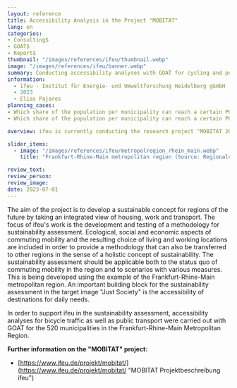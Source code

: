 ```yaml
---
layout: reference
title: Accessibility Analysis in the Project "MOBITAT"
lang: en
categories:
- Consulting$
- GOAT$
- Report$
thumbnail: "/images/references/ifeu/thumbnail.webp"
image: "/images/references/ifeu/banner.webp"
summary: Conducting accessibility analyses with GOAT for cycling and public transport for the 520 municipalities in the Frankfurt-Rhine-Main metropolitan region. 
information:
  - ifeu - Institut für Energie- und Umweltforschung Heidelberg gGmbH
  - 2023
  - Elias Pajares
planning_cases:
- Which share of the population per municipality can reach a certain POI category by bicycle within 5, 10, 15, 20, 25 and >25 minutes?
- Which share of the population per municipality can reach a certain POI category by public transport within 5, 10, 15, 20, 25 and >25 minutes?

overview: ifeu is currently conducting the research project "MOBITAT 2050 Living and Working 2050 - Sustainable Mobility for Commuters of the Future". The project is being worked on jointly with DLR, RWTH Aachen University, ConPolicy GmbH and ivm GmbH and is funded by the "MobilityFutureLab2050" of the BMBF framework programme "Research for Sustainable Development" (FONA).

slider_items:
  - image: "/images/references/ifeu/metropolregion_rhein_main.webp"
    title: "Frankfurt-Rhine-Main metropolitan region (Source: Regionalverband FrankfurtRheinMain)"

review_text: 
review_person: 
review_image: 
date: 2023-07-01
---
```


The aim of the project is to develop a sustainable concept for regions of the future by taking an integrated view of housing, work and transport. The focus of ifeu's work is the development and testing of a methodology for sustainability assessment. Ecological, social and economic aspects of commuting mobility and the resulting choice of living and working locations are included in order to provide a methodology that can also be transferred to other regions in the sense of a holistic concept of sustainability. The sustainability assessment should be applicable both to the status quo of commuting mobility in the region and to scenarios with various measures. This is being developed using the example of the Frankfurt-Rhine-Main metropolitan region. An important building block for the sustainability assessment in the target image "Just Society" is the accessibility of destinations for daily needs. 

In order to support ifeu in the sustainability assessment, accessibility analyses for bicycle traffic as well as public transport were carried out with GOAT for the 520 municipalities in the Frankfurt-Rhine-Main Metropolitan Region.

**Further information on the "MOBITAT" project:**
- [https://www.ifeu.de/projekt/mobitat/](https://www.ifeu.de/projekt/mobitat/ "MOBITAT Projektbeschreibung ifeu")